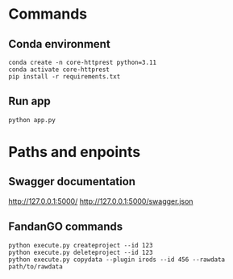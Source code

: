# Commands

## Conda environment
```
conda create -n core-httprest python=3.11
conda activate core-httprest
pip install -r requirements.txt
```

## Run app
```
python app.py
```

# Paths and enpoints
## Swagger documentation
http://127.0.0.1:5000/
http://127.0.0.1:5000/swagger.json

## FandanGO commands
```
python execute.py createproject --id 123
python execute.py deleteproject --id 123
python execute.py copydata --plugin irods --id 456 --rawdata path/to/rawdata

```
